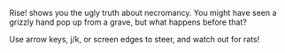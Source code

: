Rise! shows you the ugly truth about necromancy. You might have seen a grizzly hand pop up from a grave, but what happens before that?

Use arrow keys, j/k, or screen edges to steer, and watch out for rats!